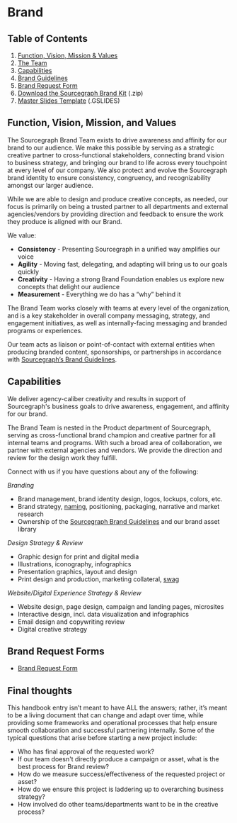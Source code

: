 # Brand

## Table of Contents

1. [Function, Vision, Mission & Values](#function-vision-mission-and-values)
2. [The Team](#the-team)
3. [Capabilities](#capabilities)
4. [Brand Guidelines](brand_guidelines/index.md)
5. [Brand Request Form](https://form.asana.com/?k=y-FQv_fKOOjQ5uRFmNXOFg&d=7195383522959)
6. [Download the Sourcegraph Brand Kit](https://f.hubspotusercontent20.net/hubfs/2762526/Brand%20assets/Sourcegraph%20Brand%20Kit%202.2%20-%20May%202021.zip) (.zip)
7. [Master Slides Template](https://docs.google.com/presentation/d/18ovKYtoPhYV93rITNXEKZ2z5jlT9PSuXeJV3a8XlWuc/edit#slide=id.gd3ef0c1bfc_0_105) (.GSLIDES)

## Function, Vision, Mission, and Values

The Sourcegraph Brand Team exists to drive awareness and affinity for our brand to our audience. We make this possible by serving as a strategic creative partner to cross-functional stakeholders, connecting brand vision to business strategy, and bringing our brand to life across every touchpoint at every level of our company. We also protect and evolve the Sourcegraph brand identity to ensure consistency, congruency, and recognizability amongst our larger audience.

While we are able to design and produce creative concepts, as needed, our focus is primarily on being a trusted partner to all departments and external agencies/vendors by providing direction and feedback to ensure the work they produce is aligned with our Brand.

We value: <br>

- **Consistency** - Presenting Sourcegraph in a unified way amplifies our voice <br>
- **Agility** - Moving fast, delegating, and adapting will bring us to our goals quickly <br>
- **Creativity** - Having a strong Brand Foundation enables us explore new concepts that delight our audience <br>
- **Measurement** - Everything we do has a “why” behind it <br>

The Brand Team works closely with teams at every level of the organization, and is a key stakeholder in overall company messaging, strategy, and engagement initiatives, as well as internally-facing messaging and branded programs or experiences.

Our team acts as liaison or point-of-contact with external entities when producing branded content, sponsorships, or partnerships in accordance with [Sourcegraph’s Brand Guidelines](brand_guidelines/index.md).

## Capabilities

We deliver agency-caliber creativity and results in support of Sourcegraph's business goals to drive awareness, engagement, and affinity for our brand.

The Brand Team is nested in the Product department of Sourcegraph, serving as cross-functional brand champion and creative partner for all internal teams and programs. With such a broad area of collaboration, we partner with external agencies and vendors. We provide the direction and review for the design work they fulfill.

Connect with us if you have questions about any of the following:

_Branding_

- Brand management, brand identity design, logos, lockups, colors, etc.
- Brand strategy, [naming](../product-marketing/naming_guide.md), positioning, packaging, narrative and market research
- Ownership of the [Sourcegraph Brand Guidelines](brand_guidelines/index.md) and our brand asset library

_Design Strategy & Review_

- Graphic design for print and digital media
- Illustrations, iconography, infographics
- Presentation graphics, layout and design
- Print design and production, marketing collateral, [swag](../swag.md)

_Website/Digital Experience Strategy & Review_

- Website design, page design, campaign and landing pages, microsites
- Interactive design, incl. data visualization and infographics
- Email design and copywriting review
- Digital creative strategy

## Brand Request Forms

- [Brand Request Form](https://form.asana.com/?k=y-FQv_fKOOjQ5uRFmNXOFg&d=7195383522959)

## Final thoughts

This handbook entry isn’t meant to have ALL the answers; rather, it’s meant to be a living document that can change and adapt over time, while providing some frameworks and operational processes that help ensure smooth collaboration and successful partnering internally. Some of the typical questions that arise before starting a new project include:

- Who has final approval of the requested work?
- If our team doesn't directly produce a campaign or asset, what is the best process for Brand review?
- How do we measure success/effectiveness of the requested project or asset?
- How do we ensure this project is laddering up to overarching business strategy?
- How involved do other teams/departments want to be in the creative process?
